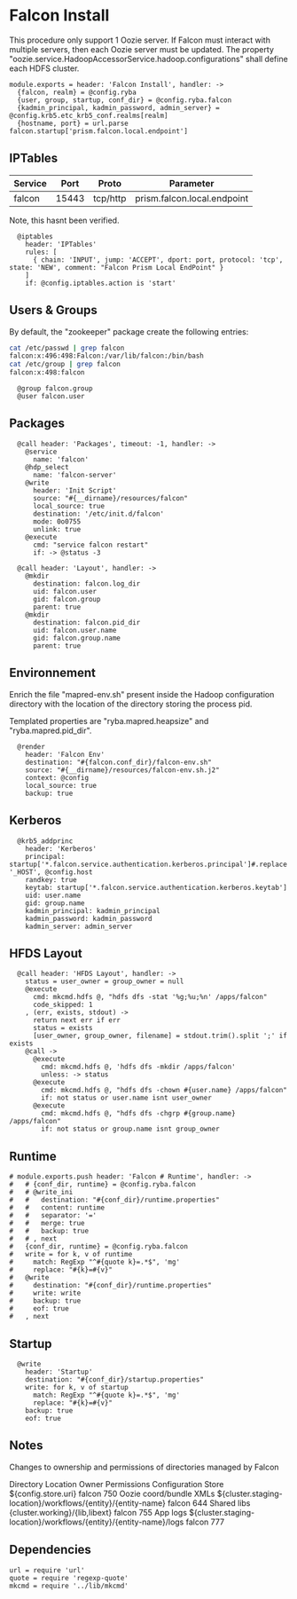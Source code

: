 
# Falcon Install

This procedure only support 1 Oozie server. If Falcon must interact with
multiple servers, then each Oozie server must be updated. The property
"oozie.service.HadoopAccessorService.hadoop.configurations" shall define
each HDFS cluster.
      
    module.exports = header: 'Falcon Install', handler: ->
      {falcon, realm} = @config.ryba
      {user, group, startup, conf_dir} = @config.ryba.falcon
      {kadmin_principal, kadmin_password, admin_server} = @config.krb5.etc_krb5_conf.realms[realm]
      {hostname, port} = url.parse falcon.startup['prism.falcon.local.endpoint']
      
## IPTables

| Service   | Port       | Proto     | Parameter                   |
|-----------|------------|-----------|-----------------------------|
| falcon    | 15443      | tcp/http  | prism.falcon.local.endpoint |

Note, this hasnt been verified.

      @iptables
        header: 'IPTables'
        rules: [
          { chain: 'INPUT', jump: 'ACCEPT', dport: port, protocol: 'tcp', state: 'NEW', comment: "Falcon Prism Local EndPoint" }
        ]
        if: @config.iptables.action is 'start'

## Users & Groups

By default, the "zookeeper" package create the following entries:

```bash
cat /etc/passwd | grep falcon
falcon:x:496:498:Falcon:/var/lib/falcon:/bin/bash
cat /etc/group | grep falcon
falcon:x:498:falcon
```

      @group falcon.group
      @user falcon.user

## Packages

      @call header: 'Packages', timeout: -1, handler: ->
        @service
          name: 'falcon'
        @hdp_select
          name: 'falcon-server'
        @write
          header: 'Init Script'
          source: "#{__dirname}/resources/falcon"
          local_source: true
          destination: '/etc/init.d/falcon'
          mode: 0o0755
          unlink: true
        @execute
          cmd: "service falcon restart"
          if: -> @status -3

      @call header: 'Layout', handler: ->
        @mkdir
          destination: falcon.log_dir
          uid: falcon.user
          gid: falcon.group
          parent: true
        @mkdir
          destination: falcon.pid_dir
          uid: falcon.user.name
          gid: falcon.group.name
          parent: true

## Environnement

Enrich the file "mapred-env.sh" present inside the Hadoop configuration
directory with the location of the directory storing the process pid.

Templated properties are "ryba.mapred.heapsize" and "ryba.mapred.pid_dir".

      @render
        header: 'Falcon Env'
        destination: "#{falcon.conf_dir}/falcon-env.sh"
        source: "#{__dirname}/resources/falcon-env.sh.j2"
        context: @config
        local_source: true
        backup: true

## Kerberos

      @krb5_addprinc
        header: 'Kerberos'
        principal: startup['*.falcon.service.authentication.kerberos.principal']#.replace '_HOST', @config.host
        randkey: true
        keytab: startup['*.falcon.service.authentication.kerberos.keytab']
        uid: user.name
        gid: group.name
        kadmin_principal: kadmin_principal
        kadmin_password: kadmin_password
        kadmin_server: admin_server

## HFDS Layout

      @call header: 'HFDS Layout', handler: ->
        status = user_owner = group_owner = null
        @execute
          cmd: mkcmd.hdfs @, "hdfs dfs -stat '%g;%u;%n' /apps/falcon"
          code_skipped: 1
        , (err, exists, stdout) ->
          return next err if err
          status = exists
          [user_owner, group_owner, filename] = stdout.trim().split ';' if exists
        @call ->
          @execute
            cmd: mkcmd.hdfs @, 'hdfs dfs -mkdir /apps/falcon'
            unless: -> status
          @execute
            cmd: mkcmd.hdfs @, "hdfs dfs -chown #{user.name} /apps/falcon"
            if: not status or user.name isnt user_owner
          @execute
            cmd: mkcmd.hdfs @, "hdfs dfs -chgrp #{group.name} /apps/falcon"
            if: not status or group.name isnt group_owner

## Runtime

    # module.exports.push header: 'Falcon # Runtime', handler: ->
    #   # {conf_dir, runtime} = @config.ryba.falcon
    #   # @write_ini
    #   #   destination: "#{conf_dir}/runtime.properties"
    #   #   content: runtime
    #   #   separator: '='
    #   #   merge: true
    #   #   backup: true
    #   # , next
    #   {conf_dir, runtime} = @config.ryba.falcon
    #   write = for k, v of runtime
    #     match: RegExp "^#{quote k}=.*$", 'mg'
    #     replace: "#{k}=#{v}"
    #   @write
    #     destination: "#{conf_dir}/runtime.properties"
    #     write: write
    #     backup: true
    #     eof: true
    #   , next

## Startup

      @write
        header: 'Startup'
        destination: "#{conf_dir}/startup.properties"
        write: for k, v of startup
          match: RegExp "^#{quote k}=.*$", 'mg'
          replace: "#{k}=#{v}"
        backup: true
        eof: true

## Notes

Changes to ownership and permissions of directories managed by Falcon

Directory   Location  Owner   Permissions
Configuration Store   ${config.store.uri}   falcon  750
Oozie coord/bundle XMLs   ${cluster.staging-location}/workflows/{entity}/{entity-name}  falcon  644
Shared libs   {cluster.working}/{lib,libext}  falcon  755
App logs  ${cluster.staging-location}/workflows/{entity}/{entity-name}/logs   falcon  777

## Dependencies

    url = require 'url'
    quote = require 'regexp-quote'
    mkcmd = require '../lib/mkcmd'
